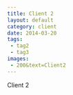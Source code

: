 ```yaml
---
title: Client 2
layout: default
category: client
date: 2014-03-20
tags:
 - tag2
 - tag3
images:
 - 200&text=Client2
---
```


Client 2
